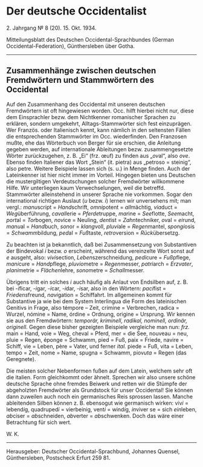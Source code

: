 # Der deutsche Occidentalist

2\. Jahrgang №  8 (20). 15. Okt. 1934.

Mitteilungsblatt des Deutschen Occidental-Sprachbundes (German Occidental-Federation), Günthersleben über Gotha.

---

## Zusammenhänge zwischen deutschen Fremdwörtern und Stammwörtern des Occidental

Auf den Zusammenhang des Occidental mit unseren deutschen Fremdwörtern ist oft hingewiesen worden. Occ. hilft hierbei nicht nur, diese dem Einsprachler bezw. dem Nichtkenner romanischer Sprachen zu erklären, sondern umgekehrt, Alltags-Stammwörter sich fest einzuprägen. Wer Französ. oder Italienisch kennt, kann nämlich in den seltensten Fällen die entsprechenden Stammwörter im Occ. wiederfinden. Den Franzosen mußte, ehe das Wörterbuch von Berger für sie erschien, die Anleitung gegeben werden, auf internationale Ableitungen bezw. zusammengesetzte Wörter zurückzugehen, z. B. „Ei“ (frz. œuf) zu finden aus „*ov*al“, also *ove*. Ebenso finden Italiener das Wort „Stein“ (it. pietra) aus „petroso = steinig“, also petre. Weitere Beispiele lassen sich (s. u.) in Menge finden. Auch der Lateinkenner ist hier nicht immer im Vorteil. Hingegen bieten uns Deutschen die mustergiltigen Verdeutschungen solcher Fremdwörter willkommene Hilfe. Wir unterliegen kaum Verwechselungen, weil die betreffd. Stammwörter alleinstehend in unserer Sprache nie vorkommen. Sogar den international richtigen Auslaut (*u* bezw. *i*) lernen wir unversehens mit; man vergl.: *manu*script = *Hand*schrift, *omni*potent = *all*mächtig, *via*duct = *Weg*überführung, *cavall*erie = *Pferde*truppe, *mar*ine = *See*flotte, *See*macht, *port*al = *Tor*bogen, *nov*ice = Neuling, *dent*ist = *Zahn*techniker, *ov*al = *ei*rund, *manu*al = *Hand*buch, *son*or = *klang*voll, *pluvi*ale = *Regen*mantel, *spongi*osis = *Schwamm*bildung, *ped*al = *Fuß*taste, *retro*version = *Rück*übersetzg.

Zu beachten ist ja bekanntlich, daß bei Zusammensetzung von Substantiven der Bindevokal *i* bezw. *o* erscheint, während das vereinzelte Wort sonst auf *e* ausgeht, also: *vivi*section, *Leben*szerschneidung, *pedi*cure = *Fuß*pflege, *mani*cure = *Hand*pflege, *pluvio*metre = *Regen*messer, *patri*arch = *Erzvater*, *plani*metrie = *Flächen*lehre, *sono*metre = *Schall*messer.

Übrigens tritt ein solches *i* auch häufig als Anlaut von Endsilben auf, z. B. bei -*i*ficar, -*i*gar, -*i*car, -*i*dar, -*i*sar, also in den Wörtern: *paci*fist = *Friedens*freund, *navi*gation = Schiffahrt. Im allgemeinen kommt für Substantive ja wie bei dem System Interlingua die Form des lateinischen Genitivs in Frage, also témpore – Zeit, crimine = Verbrechen, radica = Wurzel, nómine = Name, órdine = Ordnung, origine = Ursprung. Wir kennen sie aus den Fremdwörtern: *temporär, kriminell, radikal, nominell, ordinär, originell*. Gegen diese bisher gezeigten Beispiele vergleiche man nun: *frz.* main = Hand, voie = Weg, cheval = Pferd, mer = die See, nouveau = neu, pluie = Regen, éponge = Schwamm, pied = Fuß, paix = Friede, navire = Schiff, vie = Leben, père = Vater, und ferner *ital.* piede = Fuß, vita = Leben, tempo = Zeit, nome = Name, spugna = Schwamm, piov*uta* = Regen (das Geregnete).

Die meisten solcher Nebenformen fußen auf dem Latein, welchem sehr oft die italien. Form gleichkommt oder ähnelt. Sprechen wir also unsere schöne deutsche Sprache ohne fremdes Beiwerk und retten wir die Stümpfe der abgeholzten Fremdwörter als Grundstock für unser Occidental! Sie können dann zuweilen auch noch ein germanisches Reis sprossen lassen. Manche ableitenden Silben können z. B. ebensogut wie germanisch wirken: viv*i* = lebend*i*g, quadruped*i* = vierbeinig, vent*i* = wind*i*g, *in*viver se = sich *ein*leben, *ab*ciser = *ab*schneiden, *ab*verter = *ab*schwenken. Doch das wäre einer Betrachtung für sich wert.

W. K.

---

Herausgeber: Deutscher Occidental-Sprachbund, Johannes Quensel, Günthersleben, Postscheck Erfurt 259 81.
